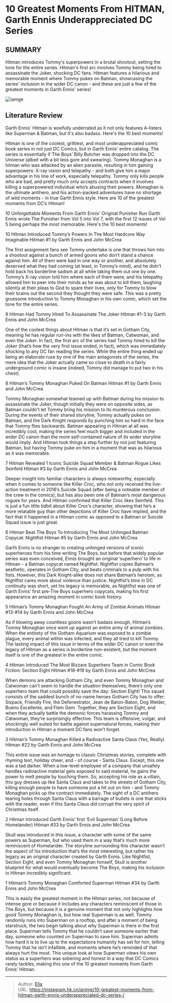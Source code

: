 # 10 Greatest Moments From HITMAN, Garth Ennis  Underappreciated DC Series 


## SUMMARY 


 Hitman introduces Tommy&#39;s superpowers in a brutal shootout, setting the tone for the entire series. 
 Hitman&#39;s first arc involves Tommy being hired to assassinate the Joker, shocking DC fans. 
 Hitman features a hilarious and memorable moment where Tommy pukes on Batman, showcasing the series&#39; inclusion in the wider DC canon - and these are just a few of the greatest moments in Garth Ennis&#39; series! 

![iamge](https://static1.srcdn.com/wordpress/wp-content/uploads/2024/01/10-hitman-moments.jpg)

## Literature Review

Garth Ennis&#39; Hitman is woefully underrated as it not only features A-listers like Superman &amp; Batman, but it&#39;s also badass. Here&#39;s the 10 best moments!




Hitman is one of the coolest, grittiest, and most underappreciated comic book series in not just DC Comics, but in Garth Ennis’ entire catalog. The series is essentially if The Boys’ Billy Butcher was dropped into the DC Universe (albeit with a bit less gore and swearing).
Tommy Monaghan is a hitman who was attacked by an alien parasite, resulting in him gaining superpowers: X-ray vision and telepathy - and both give him a major advantage in his line of work, especially telepathy. Tommy only kills people who are bad, and pretty much only accepts contracts when it involves killing a superpowered individual who’s abusing their powers. Monaghan is the ultimate antihero, and his action-packed adventures have no shortage of wild moments - in true Garth Ennis style. Here are 10 of the greatest moments from DC’s Hitman!
            
 
 10 Unforgettable Moments From Garth Ennis&#39; Original Punisher Run 
Garth Ennis wrote The Punisher from Vol 5 into Vol 7, with the first 12 issues of Vol 5 being perhaps the most memorable. Here&#39;s the 10 best moments! 












 








 10  Hitman Introduced Tommy’s Powers In The Most Hardcore Way Imaginable 
Hitman #1 by Garth Ennis and John McCrea


 







The first assignment fans see Tommy undertake is one that throws him into a shootout against a bunch of armed goons who don’t stand a chance against him. All of them were bad in one way or another, and absolutely deserved what they had coming (at least, in Tommy’s mind), and he didn’t hold back his borderline sadism at all while taking them out one by one. Tommy’s X-ray vision told him where each of them were, and his telepathy allowed him to peer into their minds as he was about to kill them, laughing silently at their pleas to God to spare their lives, only for Tommy to blow their brains out the second they thought they were safe.
This was a pretty gruesome introduction to Tommy Monaghan in his own comic, which set the tone for the entire series.





 9  Hitman Had Tommy Hired To Assassinate The Joker 
Hitman #1-3 by Garth Ennis and John McCrea


 







One of the coolest things about Hitman is that it’s set in Gotham City, meaning he has regular run-ins with the likes of Batman, Catwoman, and even the Joker. In fact, the first arc of the series had Tommy hired to kill the Joker (that’s how the very first issue ended, in fact), which was immediately shocking to any DC fan reading the series.
While the entire thing ended up being an elaborate ruse by one of the main antagonists of the series, the mere idea that the Joker actually came so close to death in a fairly underground comic is insane (indeed, Tommy did manage to put two in his chest).





 8  Hitman’s Tommy Monaghan Puked On Batman 
Hitman #1 by Garth Ennis and John McCrea
        

Tommy Monaghan somewhat teamed up with Batman during his mission to assassinate the Joker, though initially they were on opposite sides, as Batman couldn’t let Tommy bring his mission to its murderous conclusion. During the events of their shared storyline, Tommy actually pukes on Batman, and the Dark Knight responds by punching him so hard in the face that Tommy flies backwards.
Batman appearing in Hitman at all was incredibly cool, making the series feel much bigger and included in the wider DC canon than the more self-contained nature of its wider storyline would imply. And Hitman took things a step further by not just featuring Batman, but having Tommy puke on him in a moment that was as hilarious as it was memorable.





 7  Hitman Revealed 1 Iconic Suicide Squad Member &amp; Batman Rogue Likes Seinfeld 
Hitman #3 by Garth Ennis and John McCrea
        

Deeper insight into familiar characters is always noteworthy, especially when it comes to someone like Killer Croc, who not only received the live-action treatment in 2016’s Suicide Squad (after being a noteable member of the crew in the comics), but has also been one of Batman’s most dangerous rogues for years. And Hitman confirmed that Killer Croc likes Seinfeld.
This is just a fun little tidbit about Killer Croc’s character, showing that he’s a more relatable guy than other depictions of Killer Croc have implied, and the fact that it happened in a Hitman comic as opposed to a Batman or Suicide Squad issue is just great.





 6  Hitman Beat The Boys To Introducing The Most Unhinged Batman Copycat: Nightfist 
Hitman #5 by Garth Ennis and John McCrea
        

Garth Ennis is no stranger to creating unhinged versions of iconic superheroes from his time writing The Boys, but before that widely popular series was even conceived, Ennis brought an original ‘superhero’ to life in Hitman - a Batman copycat named Nightfist. Nightfist copies Batman’s aesthetic, operates in Gotham City, and beats criminals to a pulp with his fists. However, this Dark Knight-alike does not share Batman’s heroism, as Nightfist cares more about violence than justice.
Nightfist’s time in DC continuity was short, yet his legacy is memorable, as Nightfist was one of Garth Ennis’ first pre-The Boys superhero copycats, making his first appearance an amazing moment in comic book history.





 5  Hitman’s Tommy Monaghan Fought An Army of Zombie Animals 
Hitman #13-#14 by Garth Ennis and John McCrea
        

As if blowing away countless goons wasn’t badass enough, Hitman’s Tommy Monaghan once went up against an entire army of animal zombies. When the entirety of the Gotham Aquarium was exposed to a zombie plague, every animal within was infected, and they all tried to kill Tommy.
The lasting impact of this issue in terms of the wider DC canon or even the legacy of Hitman as a series is borderline non-existent, but the moment itself is one of the greatest in the entire comic.





 4  Hitman Introduced The Most Bizzare Superhero Team in Comic Book Fiction: Section Eight 
Hitman #18-#19 by Garth Ennis and John McCrea
        

When demons are attacking Gotham City, and even Tommy Monaghan and Catwoman can’t seem to handle the situation themselves, there’s only one superhero team that could possibly save the day: Section Eight! This squad consists of the saddest bunch of no-name heroes Gotham City has to offer: Sixpack, Friendly Fire, the Defenestrator, Jean de Baton-Baton, Dog Welder, Bueno Excellente, and Flem Gem. Together, they are Section Eight, and when they actually battle the demonic forces harassing Tommy and Catwoman, they’re surprisingly effective.
This team is offensive, vulgar, and shockingly well suited for battle against supernatural forces, making their introduction in Hitman a moment DC fans won’t forget.





 3  Hitman’s Tommy Monaghan Killed a Radioactive Santa Claus (Yes, Really) 
Hitman #22 by Garth Ennis and John McCrea
        

This entire issue was an homage to classic Christmas stories, complete with rhyming text, holiday cheer, and - of course - Santa Claus. Except, this one was a tad darker. When a low-level employee of a company that unsafely handles radioactive material gets exposed to said material, he gains the power to melt people by touching them. So, accepting his role as a villain, this guy dresses up like Santa Claus and takes to the streets of Gotham City, killing enough people to have someone put a hit out on him - and Tommy Monaghan picks up the contract immediately.
The sight of a DC antihero tearing holes through Santa Claus with a barrage of bullets is one that sticks with the reader, even if this Santa Claus did corrupt the very spirit of Christmas itself.





 2  Hitman Introduced Garth Ennis’ first ‘Evil Superman’ (Long Before Homelander) 
Hitman #33 by Garth Ennis and John McCrea
        

Skull was introduced in this issue, a character with some of the same powers as Superman, but who used them in a way that’s much more reminiscent of Homelander. The storyline surrounding this character wasn’t the aspect of his introduction that’s the most interesting, but rather his legacy as an original character created by Garth Ennis.
Like Nightfist, Section Eight, and even Tommy Monaghan himself, Skull is another blueprint for what would eventually become The Boys, making his inclusion in Hitman incredibly significant.





 1  Hitman’s Tommy Monaghan Comforted Superman 
Hitman #34 by Garth Ennis and John McCrea


 







This is easily the greatest moment in the Hitman series, not because of intense gore or because it includes any characters reminiscent of those in The Boys, but because it is a genuine moment that not only highlights how good Tommy Monaghan is, but how real Superman is as well. Tommy randomly runs into Superman on a rooftop, and after a moment of being starstruck, the two begin talking about why Superman is there in the first place. Superman tells Tommy that he couldn’t save someone earlier that day, someone who counted on Superman to save him. Superman admits how hard it is to live up to the expectations humanity has set for him, telling Tommy that he isn’t infallible, and moments where he’s reminded of that always hurt the most.
This unique look at how Superman views his own status as a superhero was sobering and honest in a way that DC Comics rarely tackles, making this one of the 10 greatest moments from Garth Ennis’ Hitman.

---

> Author: [Ella](https://instagram.hk.cn/)  
> URL: https://instagram.hk.cn/anime/10-greatest-moments-from-hitman-garth-ennis-underappreciated-dc-series-/  

